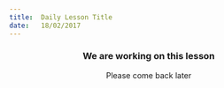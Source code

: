 ```yaml
---
title:  Daily Lesson Title
date:   18/02/2017
---
```


### <center>We are working on this lesson</center>
<center>Please come back later</center>